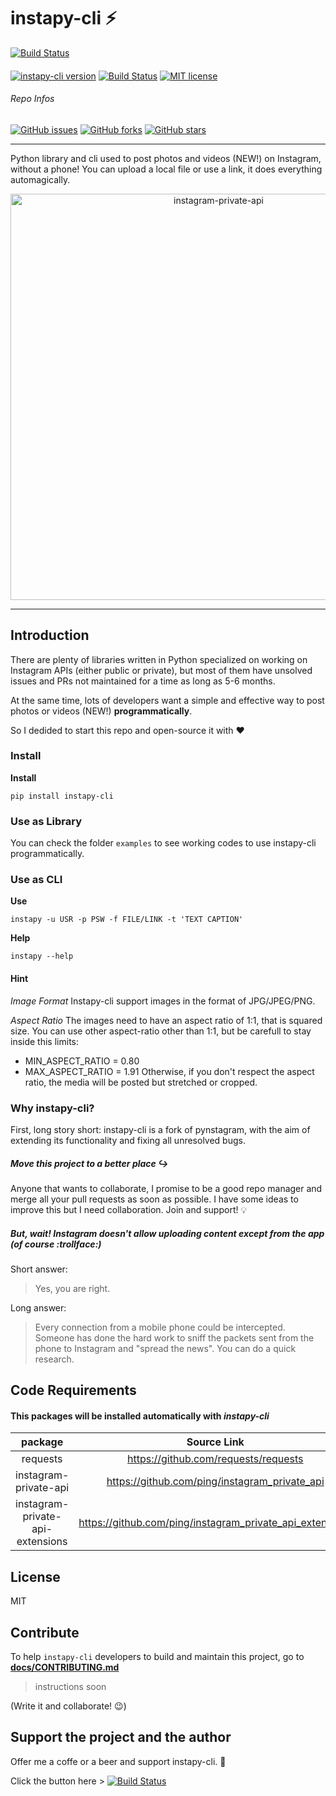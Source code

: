 # **instapy-cli** :zap:

[![Build Status](https://img.shields.io/badge/Paypal-DONATE-blue.svg?logo=paypal
)](https://paypal.me/b3nab)
####
[![instapy-cli version](https://img.shields.io/pypi/v/instapy-cli.svg)](https://pypi.org/project/instapy-cli)
[![Build Status](https://travis-ci.org/b3nab/instapy-cli.svg?branch=master)](https://travis-ci.org/b3nab/instapy-cli)
[![MIT license](https://img.shields.io/github/license/b3nab/instapy-cli.svg)](https://github.com/b3nab/instapy-cli/blob/master/LICENSE)

###### *Repo Infos*
[![GitHub issues](https://img.shields.io/github/issues/b3nab/instapy-cli.svg)](https://github.com/b3nab/instapy-cli/issues)
[![GitHub forks](https://img.shields.io/github/forks/b3nab/instapy-cli.svg)](https://github.com/b3nab/instapy-cli/network)
[![GitHub stars](https://img.shields.io/github/stars/b3nab/instapy-cli.svg)](https://github.com/b3nab/instapy-cli/stargazers)

---

Python library and cli used to post photos and videos (NEW!) on Instagram, without a phone!
You can upload a local file or use a link, it does everything automagically.

<p align="center">
  <img src="docs/instagram-private-banner.png" alt="instagram-private-api" width="650px">
</p>

---

## Introduction
There are plenty of libraries written in Python specialized on working on Instagram APIs (either public or private), but most of them have unsolved issues and PRs not maintained for a time as long as 5-6 months.

At the same time, lots of developers want a simple and effective way to post photos or videos (NEW!) **programmatically**.

So I dedided to start this repo and open-source it with :heart:


### Install

**Install**

```
pip install instapy-cli
```

### Use as Library

You can check the folder `examples` to see working codes to use instapy-cli programmatically.

### Use as CLI

**Use**

```
instapy -u USR -p PSW -f FILE/LINK -t 'TEXT CAPTION'
```

**Help**

```
instapy --help
```


#### Hint
*Image Format*
Instapy-cli support images in the format of JPG/JPEG/PNG.

*Aspect Ratio*
The images need to have an aspect ratio of 1:1, that is squared size.
You can use other aspect-ratio other than 1:1, but be carefull to stay inside this limits:
- MIN_ASPECT_RATIO = 0.80
- MAX_ASPECT_RATIO = 1.91
Otherwise, if you don't respect the aspect ratio, the media will be posted but stretched or cropped.

### Why instapy-cli?
First, long story short: instapy-cli is a fork of pynstagram, with the aim of extending its functionality and fixing all unresolved bugs.

##### Move this project to a better place :arrow_right_hook:
Anyone that wants to collaborate, I promise to be a good repo manager and merge all your pull requests as soon as possible.
I have some ideas to improve this but I need collaboration. Join and support! :bulb:

##### But, wait! Instagram doesn't allow uploading content except from the app (of course :trollface:)
Short answer:
> Yes, you are right.

Long answer:
> Every connection from a mobile phone could be intercepted. Someone has done the hard work to sniff the packets sent from the phone to Instagram and "spread the news". You can do a quick research.

## Code Requirements
#### This packages will be installed automatically with *instapy-cli*

| package     | Source Link |
| :---:       | :---: |
| requests    | https://github.com/requests/requests |
| instagram-private-api    | https://github.com/ping/instagram_private_api |
| instagram-private-api-extensions    | https://github.com/ping/instagram_private_api_extensions |

## License
MIT

## Contribute
To help `instapy-cli` developers to build and maintain this project, go to **[docs/CONTRIBUTING.md](/docs/CONTRIBUTING.md)**
> instructions soon

(Write it and collaborate! :wink:)

## Support the project and the author
Offer me a coffe or a beer and support instapy-cli. :tada:

Click the button here >
[![Build Status](https://img.shields.io/badge/Paypal-DONATE-blue.svg?logo=paypal
)](https://paypal.me/b3nab)
